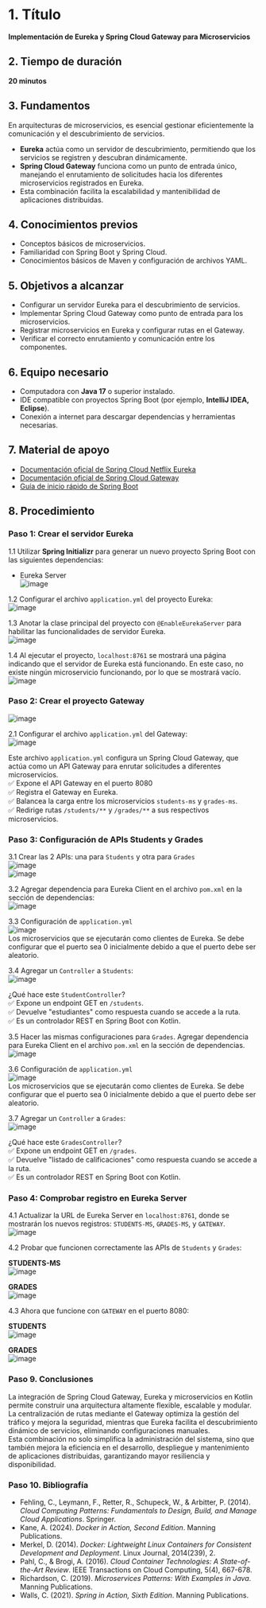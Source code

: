 # 1. Título
**Implementación de Eureka y Spring Cloud Gateway para Microservicios**

## 2. Tiempo de duración
**20 minutos**

## 3. Fundamentos
En arquitecturas de microservicios, es esencial gestionar eficientemente la comunicación y el descubrimiento de servicios.  
- **Eureka** actúa como un servidor de descubrimiento, permitiendo que los servicios se registren y descubran dinámicamente.  
- **Spring Cloud Gateway** funciona como un punto de entrada único, manejando el enrutamiento de solicitudes hacia los diferentes microservicios registrados en Eureka.  
- Esta combinación facilita la escalabilidad y mantenibilidad de aplicaciones distribuidas.  

## 4. Conocimientos previos
- Conceptos básicos de microservicios.
- Familiaridad con Spring Boot y Spring Cloud.
- Conocimientos básicos de Maven y configuración de archivos YAML.

## 5. Objetivos a alcanzar
- Configurar un servidor Eureka para el descubrimiento de servicios.
- Implementar Spring Cloud Gateway como punto de entrada para los microservicios.
- Registrar microservicios en Eureka y configurar rutas en el Gateway.
- Verificar el correcto enrutamiento y comunicación entre los componentes.

## 6. Equipo necesario
- Computadora con **Java 17** o superior instalado.
- IDE compatible con proyectos Spring Boot (por ejemplo, **IntelliJ IDEA, Eclipse**).
- Conexión a internet para descargar dependencias y herramientas necesarias.

## 7. Material de apoyo
- [Documentación oficial de Spring Cloud Netflix Eureka](https://cloud.spring.io/spring-cloud-netflix/)
- [Documentación oficial de Spring Cloud Gateway](https://spring.io/projects/spring-cloud-gateway)
- [Guía de inicio rápido de Spring Boot](https://spring.io/quickstart)

## 8. Procedimiento

### **Paso 1: Crear el servidor Eureka**
1.1 Utilizar **Spring Initializr** para generar un nuevo proyecto Spring Boot con las siguientes dependencias:
   - Eureka Server  
   ![image](https://github.com/user-attachments/assets/d1632d31-52df-45b8-804d-18d0305cdc9a)

1.2 Configurar el archivo `application.yml` del proyecto Eureka:  
   ![image](https://github.com/user-attachments/assets/6635cce2-7313-4b29-854e-fed61f4bbf24)

1.3 Anotar la clase principal del proyecto con `@EnableEurekaServer` para habilitar las funcionalidades de servidor Eureka.  
   ![image](https://github.com/user-attachments/assets/e47345cc-9971-4c6f-8c19-b77d832542e0)

1.4 Al ejecutar el proyecto, `localhost:8761` se mostrará una página indicando que el servidor de Eureka está funcionando. En este caso, no existe ningún microservicio funcionando, por lo que se mostrará vacío.  
   ![image](https://github.com/user-attachments/assets/0b09356b-53b6-4d46-8335-10bba2f80661)

### **Paso 2: Crear el proyecto Gateway**  
   ![image](https://github.com/user-attachments/assets/a826d736-81d1-446d-b706-901d0d7ffc73)

2.1 Configurar el archivo `application.yml` del Gateway:  
   ![image](https://github.com/user-attachments/assets/d85bb5b3-5111-4473-a326-5ee3b1c4e8e4)

Este archivo `application.yml` configura un Spring Cloud Gateway, que actúa como un API Gateway para enrutar solicitudes a diferentes microservicios.  
✅ Expone el API Gateway en el puerto 8080  
✅ Registra el Gateway en Eureka.  
✅ Balancea la carga entre los microservicios `students-ms` y `grades-ms`.  
✅ Redirige rutas `/students/**` y `/grades/**` a sus respectivos microservicios.

### **Paso 3: Configuración de APIs Students y Grades**

3.1 Crear las 2 APIs: una para `Students` y otra para `Grades`  
   ![image](https://github.com/user-attachments/assets/a0b42e44-d6a2-4ac6-9795-8df192bf96bc)  
   ![image](https://github.com/user-attachments/assets/114d6bea-1ad9-48bf-900c-43810a59cdba)

3.2 Agregar dependencia para Eureka Client en el archivo `pom.xml` en la sección de dependencias:  
   ![image](https://github.com/user-attachments/assets/d1879887-0a9d-4f58-8c55-b9ee5072f96a)

3.3 Configuración de `application.yml`  
   ![image](https://github.com/user-attachments/assets/095981ce-691f-4b31-b6d2-112b0243d024)  
Los microservicios que se ejecutarán como clientes de Eureka. Se debe configurar que el puerto sea 0 inicialmente debido a que el puerto debe ser aleatorio.

3.4 Agregar un `Controller` a `Students`:  
   ![image](https://github.com/user-attachments/assets/d3ddc102-73b7-4e45-8715-8e1ed855c436)

¿Qué hace este `StudentController`?  
✅ Expone un endpoint GET en `/students`.  
✅ Devuelve "estudiantes" como respuesta cuando se accede a la ruta.  
✅ Es un controlador REST en Spring Boot con Kotlin.

3.5 Hacer las mismas configuraciones para `Grades`. Agregar dependencia para Eureka Client en el archivo `pom.xml` en la sección de dependencias.  
   ![image](https://github.com/user-attachments/assets/e8394c3a-92e0-4f33-af3d-c575a085dc85)

3.6 Configuración de `application.yml`  
   ![image](https://github.com/user-attachments/assets/89f1bb83-80e7-4f77-a172-3f1cc8a293f6)  
Los microservicios que se ejecutarán como clientes de Eureka. Se debe configurar que el puerto sea 0 inicialmente debido a que el puerto debe ser aleatorio.

3.7 Agregar un `Controller` a `Grades`:  
   ![image](https://github.com/user-attachments/assets/a9c6ab19-3ed5-442f-83b6-d9340ce0f13a)

¿Qué hace este `GradesController`?  
✅ Expone un endpoint GET en `/grades`.  
✅ Devuelve "listado de calificaciones" como respuesta cuando se accede a la ruta.  
✅ Es un controlador REST en Spring Boot con Kotlin.

### **Paso 4: Comprobar registro en Eureka Server**

4.1 Actualizar la URL de Eureka Server en `localhost:8761`, donde se mostrarán los nuevos registros: `STUDENTS-MS`, `GRADES-MS`, y `GATEWAY`.  
   ![image](https://github.com/user-attachments/assets/e57dfc73-8f40-49ff-a7f6-64418f347973)

4.2 Probar que funcionen correctamente las APIs de `Students` y `Grades`:  

**STUDENTS-MS**  
   ![image](https://github.com/user-attachments/assets/5e21753a-69a1-4c9d-ae54-c87548de3b4e)

**GRADES**  
   ![image](https://github.com/user-attachments/assets/2b1c47dc-58e6-4f0e-92e5-a6752b0847f0)

4.3 Ahora que funcione con `GATEWAY` en el puerto 8080:  

**STUDENTS**  
   ![image](https://github.com/user-attachments/assets/6e503694-798f-4322-972f-6961ca489afd)

**GRADES**  
   ![image](https://github.com/user-attachments/assets/305d9d69-daa7-46f0-b79c-6beb1e89ed78)

### **Paso 9. Conclusiones**
La integración de Spring Cloud Gateway, Eureka y microservicios en Kotlin permite construir una arquitectura altamente flexible, escalable y modular.  
La centralización de rutas mediante el Gateway optimiza la gestión del tráfico y mejora la seguridad, mientras que Eureka facilita el descubrimiento dinámico de servicios, eliminando configuraciones manuales.  
Esta combinación no solo simplifica la administración del sistema, sino que también mejora la eficiencia en el desarrollo, despliegue y mantenimiento de aplicaciones distribuidas, garantizando mayor resiliencia y disponibilidad.

### **Paso 10. Bibliografía**
- Fehling, C., Leymann, F., Retter, R., Schupeck, W., & Arbitter, P. (2014). *Cloud Computing Patterns: Fundamentals to Design, Build, and Manage Cloud Applications*. Springer.
- Kane, A. (2024). *Docker in Action, Second Edition*. Manning Publications.
- Merkel, D. (2014). *Docker: Lightweight Linux Containers for Consistent Development and Deployment*. Linux Journal, 2014(239), 2.
- Pahl, C., & Brogi, A. (2016). *Cloud Container Technologies: A State-of-the-Art Review*. IEEE Transactions on Cloud Computing, 5(4), 667-678.
- Richardson, C. (2019). *Microservices Patterns: With Examples in Java*. Manning Publications.
- Walls, C. (2021). *Spring in Action, Sixth Edition*. Manning Publications.
